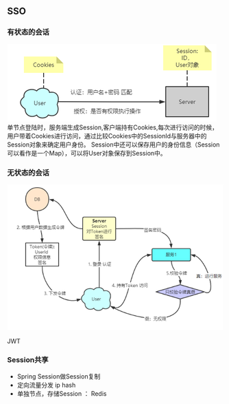 
## SSO 

### 有状态的会话

![有状态的会话](./img/有状态的会话.PNG)
单节点登陆时，服务端生成Session,客户端持有Cookies,每次进行访问的时候，
用户带着Cookies进行访问，通过比较Cookies中的SessionId与服务器中的Session对象来确定用户身份。
Session中还可以保存用户的身份信息（Session可以看作是一个Map），可以将User对象保存到Session中。


### 无状态的会话 
![无状态会话](./img/无状态会话.PNG)

JWT

### Session共享

- Spring Session做Session复制
- 定向流量分发 ip hash
- 单独节点，存储Session ： Redis 